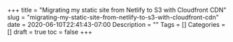 +++
title = "Migrating my static site from Netlify to S3 with Cloudfront CDN"
slug = "migrating-my-static-site-from-netlify-to-s3-with-cloudfront-cdn"
date = 2020-06-10T22:41:43-07:00
Description = ""
Tags = []
Categories = []
draft = true
toc = false
+++
